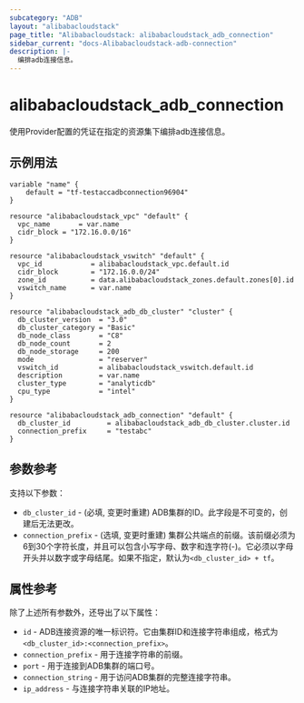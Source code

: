 ```yaml
---
subcategory: "ADB"
layout: "alibabacloudstack"
page_title: "Alibabacloudstack: alibabacloudstack_adb_connection"
sidebar_current: "docs-Alibabacloudstack-adb-connection"
description: |- 
  编排adb连接信息。
---
```


# alibabacloudstack_adb_connection

使用Provider配置的凭证在指定的资源集下编排adb连接信息。

## 示例用法

```hcl
variable "name" {
    default = "tf-testaccadbconnection96904"
}

resource "alibabacloudstack_vpc" "default" {
  vpc_name       = var.name
  cidr_block = "172.16.0.0/16"
}

resource "alibabacloudstack_vswitch" "default" {
  vpc_id            = alibabacloudstack_vpc.default.id
  cidr_block        = "172.16.0.0/24"
  zone_id           = data.alibabacloudstack_zones.default.zones[0].id
  vswitch_name      = var.name
}

resource "alibabacloudstack_adb_db_cluster" "cluster" {
  db_cluster_version  = "3.0"
  db_cluster_category = "Basic"
  db_node_class       = "C8"
  db_node_count       = 2
  db_node_storage     = 200
  mode                = "reserver"
  vswitch_id          = alibabacloudstack_vswitch.default.id
  description         = var.name
  cluster_type        = "analyticdb"
  cpu_type            = "intel"
}

resource "alibabacloudstack_adb_connection" "default" {
  db_cluster_id         = alibabacloudstack_adb_db_cluster.cluster.id
  connection_prefix     = "testabc"
}
```

## 参数参考

支持以下参数：
  * `db_cluster_id` - (必填, 变更时重建) ADB集群的ID。此字段是不可变的，创建后无法更改。
  * `connection_prefix` - (选填, 变更时重建) 集群公共端点的前缀。该前缀必须为6到30个字符长度，并且可以包含小写字母、数字和连字符(-)。它必须以字母开头并以数字或字母结尾。如果不指定，默认为`<db_cluster_id> + tf`。

## 属性参考

除了上述所有参数外，还导出了以下属性：
  * `id` - ADB连接资源的唯一标识符。它由集群ID和连接字符串组成，格式为`<db_cluster_id>:<connection_prefix>`。
  * `connection_prefix` - 用于连接字符串的前缀。
  * `port` - 用于连接到ADB集群的端口号。
  * `connection_string` - 用于访问ADB集群的完整连接字符串。
  * `ip_address` - 与连接字符串关联的IP地址。
```